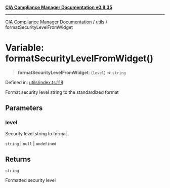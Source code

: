 [**CIA Compliance Manager Documentation v0.8.35**](../../README.md)

***

[CIA Compliance Manager Documentation](../../modules.md) / [utils](../README.md) / formatSecurityLevelFromWidget

# Variable: formatSecurityLevelFromWidget()

> **formatSecurityLevelFromWidget**: (`level`) => `string`

Defined in: [utils/index.ts:118](https://github.com/Hack23/cia-compliance-manager/blob/b297770fc62abf558e2711cd029bbbe74e6c5cfb/src/utils/index.ts#L118)

Format security level string to the standardized format

## Parameters

### level

Security level string to format

`string` | `null` | `undefined`

## Returns

`string`

Formatted security level
